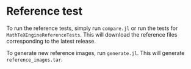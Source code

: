 # Reference test

To run the reference tests, simply run `compare.jl` or run the tests for `MathTeXEngineReferenceTests`. This will download the reference files corresponding to the latest release.

To generate new reference images, run `generate.jl`. This will generate `reference_images.tar`.
